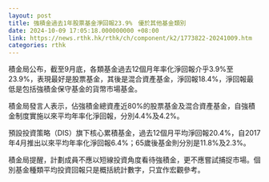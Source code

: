 ```yaml
---
layout: post
title: 強積金過去1年股票基金淨回報23.9%　優於其他基金類別
date: 2024-10-09 17:05:18.000000000 +08:00
link: https://news.rthk.hk/rthk/ch/component/k2/1773822-20241009.htm
categories: rthk
---
```


積金局公布，截至9月底，各類基金過去12個月年率化淨回報介乎3.9%至23.9%，表現最好是股票基金，其後是混合資產基金，淨回報18.4%，淨回報最低是包括強積金保守基金的貨幣市場基金。

積金局發言人表示，佔強積金總資產近80%的股票基金及混合資產基金，自強積金制度實施以來平均年率化淨回報，分別4.4%及4.2%。

預設投資策略（DIS）旗下核心累積基金，過去12個月平均淨回報20.4%，自2017年4月推出以來平均年率化淨回報6.4%；65歲後基金則分別是11.8%及2.3%。

積金局提醒，計劃成員不應以短線投資角度看待強積金，更不應嘗試捕捉市場。個別基金種類平均投資回報只是概括統計數字，只宜作宏觀參考。
